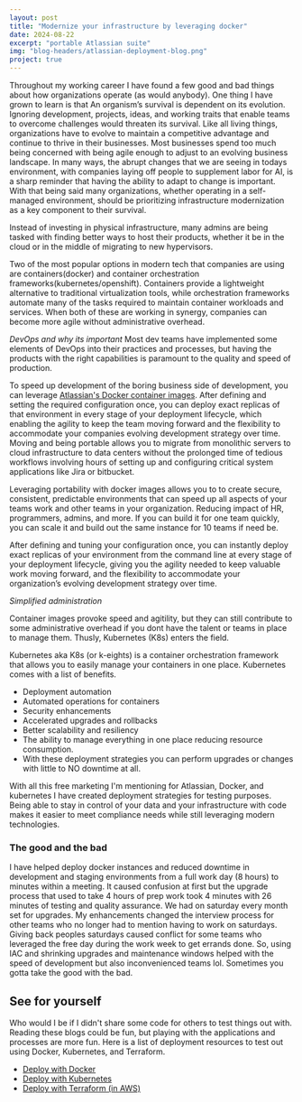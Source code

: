 ```yaml
---
layout: post
title: "Modernize your infrastructure by leveraging docker"
date: 2024-08-22
excerpt: "portable Atlassian suite"
img: "blog-headers/atlassian-deployment-blog.png"
project: true
---
```


Throughout my working career I have found a few good and bad things about how organizations operate (as would anybody). One thing I have grown to learn is that An organism’s survival is dependent on its evolution. Ignoring development, projects, ideas, and working traits that enable teams to overcome challenges would threaten its survival. Like all living things,  organizations have to evolve to maintain a competitive advantage and continue to thrive in their businesses. Most businesses spend too much being concerned with being agile enough to adjust to an evolving business landscape. In many ways, the abrupt changes that we are seeing in todays environment, with companies laying off people to supplement labor for AI, is a sharp reminder that having the ability to adapt to change is important. With that being said many organizations, whether operating in a self-managed environment, should be prioritizing infrastructure modernization as a key component to their survival.


Instead of investing in physical infrastructure, many admins are being tasked with finding better ways to host their products, whether it be in the cloud or in the middle of migrating to new hypervisors.

Two of the most popular options in modern tech that companies are using are containers(docker) and container orchestration frameworks(kubernetes/openshift). Containers provide a lightweight alternative to traditional virtualization tools, while orchestration frameworks automate many of the tasks required to maintain container workloads and services. When both of these are working in synergy, companies can become more agile without administrative overhead.


*DevOps and why its important*
Most dev teams have implemented some elements of DevOps into their practices and processes, but having the products with the right capabilities is paramount to the quality and speed of production.

To speed up development of the boring business side of development, you can leverage [Atlassian's Docker container images](https://www.atlassian.com/blog/enterprise/why-docker-matters-in-your-enterprise-infrastructure#:~:text=Data%20Center%E2%80%99s%20hardened-,Docker%20container%20images,-.%20After%20defining%20the). After defining and setting the required configuration once, you can deploy exact replicas of that environment in every stage of your deployment lifecycle, which enabling the agility to keep the team moving forward and the flexibility to accommodate your companies evolving development strategy over time. Moving and being portable allows you to migrate from monolithic servers to cloud infrastructure to data centers without the prolonged time of tedious workflows involving hours of setting up and configuring critical system applications like Jira or bitbucket.

Leveraging portability with docker images allows you to  to create secure, consistent, predictable environments that can speed up all aspects of your teams work and other teams in your organization. Reducing impact of HR, programmers, admins, and more. If you can build it for one team quickly, you can scale it and build out the same instance for 10 teams if need be.


 After defining and tuning your configuration once, you can instantly deploy exact replicas of your environment from the command line at every stage of your deployment lifecycle, giving you the agility needed to keep valuable work moving forward, and the flexibility to accommodate your organization’s evolving development strategy over time.

*Simplified administration*

Container images provoke speed and agitility, but they can still contribute to some administrative overhead if you dont have the talent or teams in place to manage them. Thusly, Kubernetes (K8s) enters the field.

Kubernetes aka K8s (or k-eights) is a container orchestration framework that allows you to easily manage your containers in one place. Kubernetes comes with a list of benefits.

* Deployment automation
* Automated operations for containers
* Security enhancements
* Accelerated upgrades and rollbacks
* Better scalability and resiliency
* The ability to manage everything in one place reducing resource consumption.
* With these deployment strategies you can perform upgrades or changes with little to NO downtime at all.

With all this free marketing I'm mentioning for Atlassian, Docker, and kubernetes I have created deployment strategies for testing purposes. Being able to stay in control of your data and your infrastructure with code makes it easier to meet compliance needs while still leveraging modern technologies.


### The good and the bad
I have helped deploy docker instances and reduced downtime in development and staging environments from a full work day (8 hours) to minutes within a meeting. It caused confusion at first but the upgrade process that used to take 4 hours of prep work took 4 minutes with 26 minutes of testing and quality assurance. We had on saturday every month set for upgrades. My enhancements changed the interview process for other teams who no longer had to mention having to work on saturdays. Giving back peoples saturdays caused conflict for some teams who leveraged the free day during the work week to get errands done. So, using IAC and shrinking upgrades and maintenance windows helped with the speed of development but also inconvenienced teams lol. Sometimes you gotta take the good with the bad.

## See for yourself
Who would I be if I didn't share some code for others to test things out with. Reading these blogs could be fun, but playing with the applications and processes are more fun. Here is a list of deployment resources to test out using Docker, Kubernetes, and Terraform.

* [Deploy with Docker](https://github.com/tedleyem/atlassian/tree/master/docker)
* [Deploy with Kubernetes](https://github.com/tedleyem/atlassian/tree/master/kubernetes)
* [Deploy with Terraform (in AWS)](https://github.com/tedleyem/atlassian/tree/master/terraform)
